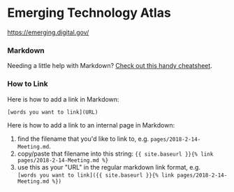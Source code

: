 # Emerging Technology Atlas
https://emerging.digital.gov/



### Markdown
Needing a little help with Markdown? [Check out this handy cheatsheet](https://github.com/adam-p/markdown-here/wiki/Markdown-Cheatsheet).


### How to Link

Here is how to add a link in Markdown:

`[words you want to link](URL)`

Here is how to add a link to an internal page in Markdown:
1. find the filename that you'd like to link to, e.g. `pages/2018-2-14-Meeting.md`.
2. copy/paste that filename into this string: `{{ site.baseurl }}{% link pages/2018-2-14-Meeting.md %}`
3. use this as your "URL" in the regular markdown link format, e.g. <br>`[words you want to link]({{ site.baseurl }}{% link pages/2018-2-14-Meeting.md %})`
